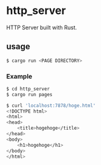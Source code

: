 # http_server
HTTP Server built with Rust.

## usage
```sh
$ cargo run <PAGE DIRECTORY>
```

### Example
```sh
$ cd http_server
$ cargo run pages
```

```sh
$ curl 'localhost:7878/hoge.html'
<!DOCTYPE html>
<html>
<head>
    <title>hogehoge</title>
</head>
<body>
    <h1>hogehoge</h1>
</body>
</html>
```

